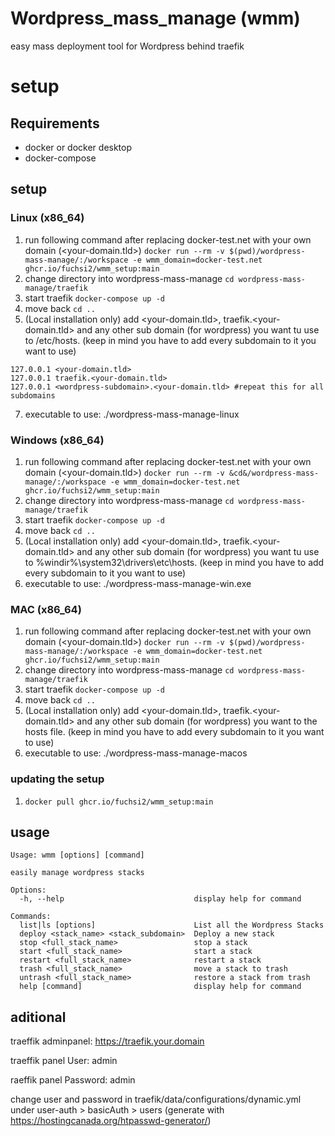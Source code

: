 # Wordpress_mass_manage (wmm)
 easy mass deployment tool for Wordpress behind traefik


# setup 

## Requirements
- docker or docker desktop
- docker-compose

## setup
### Linux (x86_64)
1. run following command after replacing docker-test.net with your own domain (<your-domain.tld>) `docker run --rm -v $(pwd)/wordpress-mass-manage/:/workspace -e wmm_domain=docker-test.net ghcr.io/fuchsi2/wmm_setup:main`
2. change directory into wordpress-mass-manage `cd wordpress-mass-manage/traefik` 
3. start traefik `docker-compose up -d`
4. move back `cd ..`
5. (Local installation only) add <your-domain.tld>, traefik.<your-domain.tld> and any other sub domain (for wordpress) you want tu use to /etc/hosts. (keep in mind you have to add every subdomain to it you want to use)
 ```
 127.0.0.1 <your-domain.tld>
 127.0.0.1 traefik.<your-domain.tld>
 127.0.0.1 <wordpress-subdomain>.<your-domain.tld> #repeat this for all subdomains
 ```
7. executable to use: ./wordpress-mass-manage-linux

### Windows (x86_64)
1. run following command after replacing docker-test.net with your own domain (<your-domain.tld>) `docker run --rm -v &cd&/wordpress-mass-manage/:/workspace -e wmm_domain=docker-test.net ghcr.io/fuchsi2/wmm_setup:main`
2. change directory into wordpress-mass-manage `cd wordpress-mass-manage/traefik` 
3. start traefik `docker-compose up -d`
4. move back `cd ..`
5. (Local installation only) add <your-domain.tld>, traefik.<your-domain.tld> and any other sub domain (for wordpress) you want tu use to %windir%\system32\drivers\etc\hosts. (keep in mind you have to add every subdomain to it you want to use)
6. executable to use: ./wordpress-mass-manage-win.exe

### MAC (x86_64)
1. run following command after replacing docker-test.net with your own domain (<your-domain.tld>) `docker run --rm -v $(pwd)/wordpress-mass-manage/:/workspace -e wmm_domain=docker-test.net ghcr.io/fuchsi2/wmm_setup:main`
2. change directory into wordpress-mass-manage `cd wordpress-mass-manage/traefik` 
3. start traefik `docker-compose up -d`
4. move back `cd ..`
5. (Local installation only) add <your-domain.tld>, traefik.<your-domain.tld> and any other sub domain (for wordpress) you want to the hosts file. (keep in mind you have to add every subdomain to it you want to use)
6. executable to use: ./wordpress-mass-manage-macos

### updating the setup
1. `docker pull ghcr.io/fuchsi2/wmm_setup:main`

## usage

```
Usage: wmm [options] [command]

easily manage wordpress stacks

Options:
  -h, --help                             display help for command

Commands:
  list|ls [options]                      List all the Wordpress Stacks
  deploy <stack_name> <stack_subdomain>  Deploy a new stack
  stop <full_stack_name>                 stop a stack
  start <full_stack_name>                start a stack
  restart <full_stack_name>              restart a stack
  trash <full_stack_name>                move a stack to trash
  untrash <full_stack_name>              restore a stack from trash
  help [command]                         display help for command
```

## aditional
traeffik adminpanel: https://traefik.your.domain

traeffik panel User: admin

raeffik panel Password: admin

change user and password in traefik/data/configurations/dynamic.yml under user-auth > basicAuth > users (generate with https://hostingcanada.org/htpasswd-generator/)

